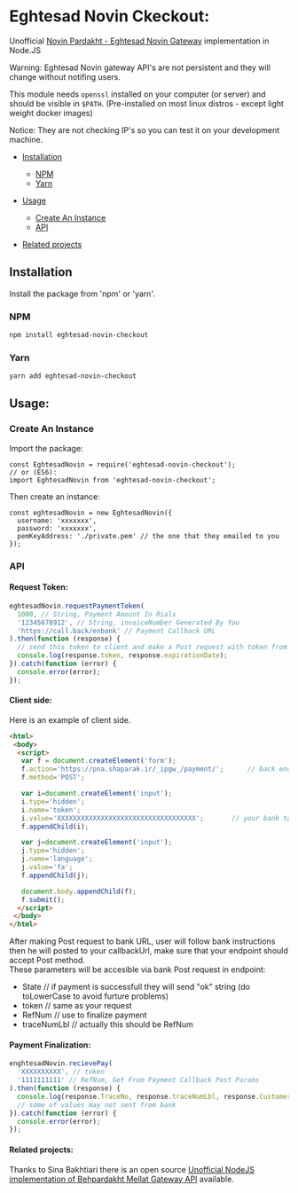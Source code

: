 # Eghtesad Novin Ckeckout:
Unofficial [Novin Pardakht - Eghtesad Novin Gateway](https://www.pna.co.ir) implementation in Node.JS

Warning: Eghtesad Novin gateway API's are not persistent and they will change without notifing users.

This module needs `openssl` installed on your computer (or server) and should be visible in `$PATH`. (Pre-installed on most linux distros - except light weight docker images)  

Notice: They are not checking IP's so you can test it on your development machine.

- [Installation](#installation)
  - [NPM](#npm)
  - [Yarn](#yarn)

- [Usage](#usage)
  - [Create An Instance](#create-an-instance)
  - [API](#api)

- [Related projects](#related-projects)

## Installation
Install the package from 'npm' or 'yarn'.
### NPM
```bash
npm install eghtesad-novin-checkout
```
### Yarn
```bash
yarn add eghtesad-novin-checkout
```
## Usage:
### Create An Instance

Import the package:
```
const EghtesadNovin = require('eghtesad-novin-checkout');
// or (ES6):
import EghtesadNovin from 'eghtesad-novin-checkout';
```
Then create an instance:
```
const eghtesadNovin = new EghtesadNovin({
  username: 'xxxxxxx',
  password: 'xxxxxxx',
  pemKeyAddress: './private.pem' // the one that they emailed to you
});
```

### API
#### Request Token:
```javascript
eghtesadNovin.requestPaymentToken(
  1000, // String, Payment Amount In Rials
  '12345678912', // String, invoiceNumber Generated By You
  'https://call.back/enbank' // Payment Callback URL
).then(function (response) {
  // send this token to client and make a Post request with token from there
  console.log(response.token, response.expirationDate);
}).catch(function (error) {
  console.error(error);
});
```

#### Client side:
Here is an example of client side.
```html
<html>
 <body>
  <script>
   var f = document.createElement('form');
   f.action='https://pna.shaparak.ir/_ipgw_/payment/';      // back endpoint 
   f.method='POST';

   var i=document.createElement('input');
   i.type='hidden';
   i.name='token';
   i.value='XXXXXXXXXXXXXXXXXXXXXXXXXXXXXXXXXXX';		// your bank token
   f.appendChild(i);

   var j=document.createElement('input');
   j.type='hidden';
   j.name='language';
   j.value='fa';
   f.appendChild(j);

   document.body.appendChild(f);
   f.submit();
  </script>
 </body>
</html>
```

After making Post request to bank URL, user will follow bank instructions then he will posted to your callbackUrl, make sure that your endpoint should accept Post method.  
These parameters will be accesible via bank Post request in endpoint:
  - State // if payment is successfull they will send "ok" string (do toLowerCase to avoid furture problems)
  - token // same as your request
  - RefNum // use to finalize payment
  - traceNumLbl // actually this should be RefNum

#### Payment Finalization:
```javascript
enghtesadNovin.recievePay(
  'XXXXXXXXXX', // token
  '1111111111' // RefNum, Get From Payment Callback Post Params
).then(function (response) {
  console.log(response.TraceNo, response.traceNumLbl, response.CustomerRefNum, response.CardMaskPan, response.CardHashPan);
  // some of values may not sent from bank
}).catch(function (error) {
  console.error(error);
});
```

#### Related projects:
Thanks to Sina Bakhtiari there is an open source [Unofficial NodeJS implementation of Behpardakht Mellat Gateway API](https://github.com/sinabakh/mellat-checkout) available.
